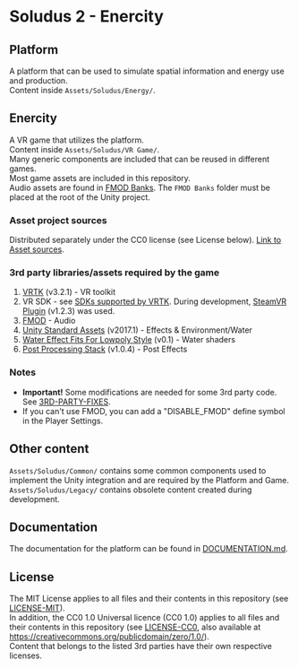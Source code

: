 # Soludus 2 - Enercity

## Platform

A platform that can be used to simulate spatial information and energy use and production.  
Content inside `Assets/Soludus/Energy/`.

## Enercity

A VR game that utilizes the platform.  
Content inside `Assets/Soludus/VR Game/`.  
Many generic components are included that can be reused in different games.  
Most game assets are included in this repository.  
Audio assets are found in [FMOD Banks]. The `FMOD Banks` folder must be placed at the root of the Unity project.

### Asset project sources

Distributed separately under the CC0 license (see License below). [Link to Asset sources].

### 3rd party libraries/assets required by the game

1. [VRTK] (v3.2.1) - VR toolkit
2. VR SDK - see [SDKs supported by VRTK]. During development, [SteamVR Plugin] (v1.2.3) was used.
3. [FMOD] - Audio
4. [Unity Standard Assets] (v2017.1) - Effects & Environment/Water
5. [Water Effect Fits For Lowpoly Style] (v0.1) - Water shaders
6. [Post Processing Stack] (v1.0.4) - Post Effects

### Notes
- **Important!** Some modifications are needed for some 3rd party code. See [3RD-PARTY-FIXES].
- If you can't use FMOD, you can add a "DISABLE_FMOD" define symbol in the Player Settings.

## Other content

`Assets/Soludus/Common/` contains some common components used to implement the Unity integration and are required by the Platform and Game.  
`Assets/Soludus/Legacy/` contains obsolete content created during development.

## Documentation

The documentation for the platform can be found in [DOCUMENTATION.md].

License
-------

The MIT License applies to all files and their contents in this repository (see [LICENSE-MIT]).  
In addition, the CC0 1.0 Universal licence (CC0 1.0) applies to all files and their contents in this repository (see [LICENSE-CC0], also available at https://creativecommons.org/publicdomain/zero/1.0/).  
Content that belongs to the listed 3rd parties have their own respective licenses.


[FMOD Banks]: https://drive.google.com/drive/folders/1sYHXvAd9n3JxAzQCSNVjanpYg5E8a7m4?usp=sharing
[Link to Asset sources]: https://drive.google.com/drive/folders/1sYHXvAd9n3JxAzQCSNVjanpYg5E8a7m4?usp=sharing
[VRTK]: https://vrtoolkit.readme.io/
[SDKs supported by VRTK]: https://github.com/thestonefox/VRTK
[SteamVR Plugin]: https://assetstore.unity.com/packages/templates/systems/steamvr-plugin-32647
[FMOD]: https://www.fmod.com
[Unity Standard Assets]: https://assetstore.unity.com/packages/essentials/asset-packs/standard-assets-32351
[Water Effect Fits For Lowpoly Style]: https://assetstore.unity.com/packages/vfx/shaders/water-effect-fits-for-lowpoly-style-87810
[Post Processing Stack]: https://assetstore.unity.com/packages/essentials/post-processing-stack-83912
[3RD-PARTY-FIXES]: 3RD-PARTY-FIXES.txt
[DOCUMENTATION.md]: DOCUMENTATION.md
[LICENSE-MIT]: LICENSE-MIT.txt
[LICENSE-CC0]: LICENSE-CC0.txt
